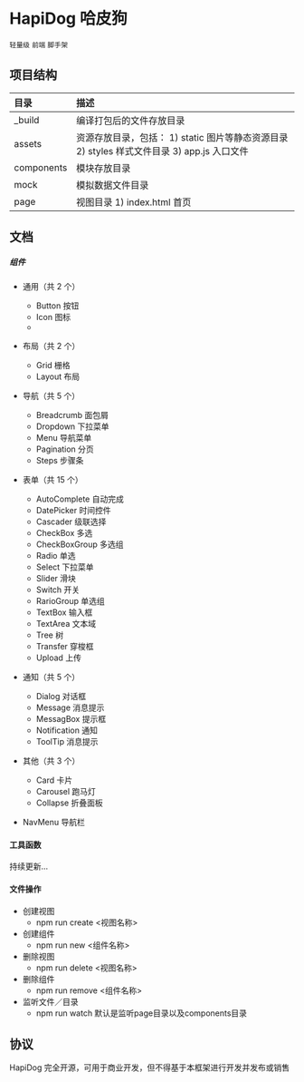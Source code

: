 HapiDog 哈皮狗
============
`轻量级` `前端` `脚手架`
## 项目结构
| 目录 | 描述 |
|:-|:-|
| _build | 编译打包后的文件存放目录 |
| assets | 资源存放目录，包括：  1) static 图片等静态资源目录   2) styles 样式文件目录   3) app.js 入口文件 |
| components | 模块存放目录 |
| mock | 模拟数据文件目录 |
| page | 视图目录   1) index.html 首页 |
    
## 文档
##### 组件
- 通用（共 2 个）
    - Button 按钮
    - Icon 图标
    - 
- 布局（共 2 个）
    - Grid 栅格
    - Layout 布局
- 导航（共 5 个）
    - Breadcrumb 面包屑
    - Dropdown 下拉菜单
    - Menu 导航菜单
    - Pagination 分页
    - Steps 步骤条
- 表单（共 15 个）
    - AutoComplete 自动完成
    - DatePicker 时间控件
    - Cascader 级联选择
    - CheckBox 多选
    - CheckBoxGroup 多选组
    - Radio 单选
    - Select 下拉菜单
    - Slider 滑块
    - Switch 开关
    - RarioGroup 单选组
    - TextBox 输入框
    - TextArea 文本域
    - Tree 树
    - Transfer 穿梭框
    - Upload 上传
- 通知（共 5 个）
    - Dialog 对话框
    - Message 消息提示
    - MessagBox 提示框
    - Notification 通知
    - ToolTip 消息提示

- 其他（共 3 个）
    - Card 卡片
    - Carousel 跑马灯
    - Collapse 折叠面板
- NavMenu 导航栏
#### 工具函数
持续更新...
#### 文件操作
- 创建视图 
    - npm run create <视图名称>
- 创建组件 
    - npm run new <组件名称>
- 删除视图 
    - npm run delete <视图名称>
- 删除组件 
    - npm run remove <组件名称>
- 监听文件／目录
    - npm run watch 默认是监听page目录以及components目录
## 协议
HapiDog 完全开源，可用于商业开发，但不得基于本框架进行开发并发布或销售
